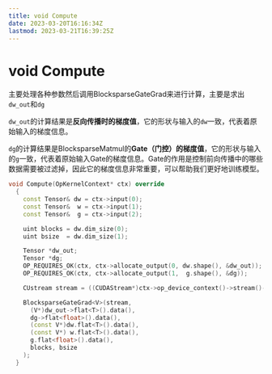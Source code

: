 ```yaml
---
title: void Compute
date: 2023-03-20T16:16:34Z
lastmod: 2023-03-21T16:39:25Z
---
```


# void Compute

主要处理各种参数然后调用BlocksparseGateGrad来进行计算，主要是求出`dw_out`​和`dg`​

​`dw_out`​的计算结果是**反向传播时的梯度值**，它的形状与输入的`dw`​一致，代表着原始输入的梯度信息。

​`dg`​的计算结果是BlocksparseMatmul的**Gate（门控）的梯度值**，它的形状与输入的`g`​一致，代表着原始输入Gate的梯度信息。Gate的作用是控制前向传播中的哪些数据需要被过滤掉，因此它的梯度信息非常重要，可以帮助我们更好地训练模型。

```cpp
void Compute(OpKernelContext* ctx) override
  {
    const Tensor& dw = ctx->input(0);
    const Tensor&  w = ctx->input(1);
    const Tensor&  g = ctx->input(2);

    uint blocks = dw.dim_size(0);
    uint bsize  = dw.dim_size(1);

    Tensor *dw_out;
    Tensor *dg;
    OP_REQUIRES_OK(ctx, ctx->allocate_output(0, dw.shape(), &dw_out));
    OP_REQUIRES_OK(ctx, ctx->allocate_output(1,  g.shape(), &dg));

    CUstream stream = ((CUDAStream*)ctx->op_device_context()->stream()->implementation())->cuda_stream();

    BlocksparseGateGrad<V>(stream,
      (V*)dw_out->flat<T>().data(),
      dg->flat<float>().data(),
      (const V*)dw.flat<T>().data(),
      (const V*) w.flat<T>().data(),
      g.flat<float>().data(),
      blocks, bsize
    );
  }
```
